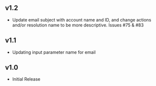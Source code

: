 v1.2
----
- Update email subject with account name and ID, and change actions and/or resolution name to be more descriptive. Issues #75 & #83

v1.1
----
- Updating input parameter name for email

v1.0
-----
- Initial Release
